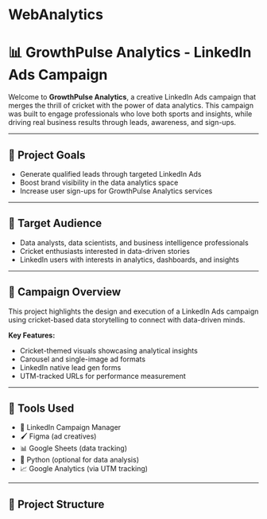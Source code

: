 # WebAnalytics
# 📊 GrowthPulse Analytics - LinkedIn Ads Campaign

Welcome to **GrowthPulse Analytics**, a creative LinkedIn Ads campaign that merges the thrill of cricket with the power of data analytics. This campaign was built to engage professionals who love both sports and insights, while driving real business results through leads, awareness, and sign-ups.

---

## 🎯 Project Goals

- Generate qualified leads through targeted LinkedIn Ads
- Boost brand visibility in the data analytics space
- Increase user sign-ups for GrowthPulse Analytics services

---

## 👥 Target Audience

- Data analysts, data scientists, and business intelligence professionals
- Cricket enthusiasts interested in data-driven stories
- LinkedIn users with interests in analytics, dashboards, and insights

---

## 🚀 Campaign Overview

This project highlights the design and execution of a LinkedIn Ads campaign using cricket-based data storytelling to connect with data-driven minds.

**Key Features:**
- Cricket-themed visuals showcasing analytical insights
- Carousel and single-image ad formats
- LinkedIn native lead gen forms
- UTM-tracked URLs for performance measurement

---

## 🧰 Tools Used

- 🎯 LinkedIn Campaign Manager
- 🖌️ Figma (ad creatives)
- 📊 Google Sheets (data tracking)
- 🐍 Python (optional for data analysis)
- 📈 Google Analytics (via UTM tracking)

---

## 📁 Project Structure

